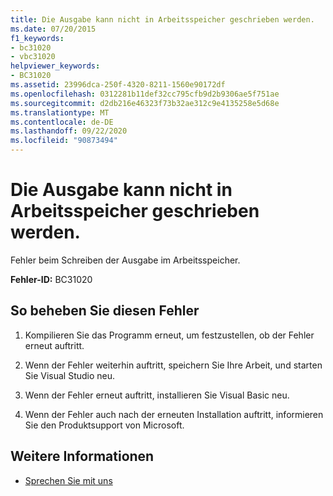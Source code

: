 ```yaml
---
title: Die Ausgabe kann nicht in Arbeitsspeicher geschrieben werden.
ms.date: 07/20/2015
f1_keywords:
- bc31020
- vbc31020
helpviewer_keywords:
- BC31020
ms.assetid: 23996dca-250f-4320-8211-1560e90172df
ms.openlocfilehash: 0312281b11def32cc795cfb9d2b9306ae5f751ae
ms.sourcegitcommit: d2db216e46323f73b32ae312c9e4135258e5d68e
ms.translationtype: MT
ms.contentlocale: de-DE
ms.lasthandoff: 09/22/2020
ms.locfileid: "90873494"
---
```

# <a name="unable-to-write-output-to-memory"></a>Die Ausgabe kann nicht in Arbeitsspeicher geschrieben werden.

Fehler beim Schreiben der Ausgabe im Arbeitsspeicher.  
  
 **Fehler-ID:** BC31020  
  
## <a name="to-correct-this-error"></a>So beheben Sie diesen Fehler  
  
1. Kompilieren Sie das Programm erneut, um festzustellen, ob der Fehler erneut auftritt.  
  
2. Wenn der Fehler weiterhin auftritt, speichern Sie Ihre Arbeit, und starten Sie Visual Studio neu.  
  
3. Wenn der Fehler erneut auftritt, installieren Sie Visual Basic neu.  
  
4. Wenn der Fehler auch nach der erneuten Installation auftritt, informieren Sie den Produktsupport von Microsoft.  
  
## <a name="see-also"></a>Weitere Informationen

- [Sprechen Sie mit uns](/visualstudio/ide/feedback-options)
